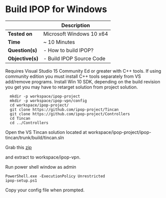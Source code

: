 # Build IPOP for Windows

| | Description |
|---|---|
| **Tested on** | Microsoft Windows 10 x64 |
| **Time** | ~ 10 Minutes |
| **Question(s)** | - How to build IPOP? |
| **Objective(s)**| - Build IPOP Source Code |

Requires Visual Studio 15 Community Ed or greater with C++ tools.
If using community edition you must install C++ tools separately from VS add/remove programs.
Install Win 10 SDK, depending on the build revision you get you may have to retarget solution from project solution.

```
  mkdir -p workspace/ipop-project
  mkdir -p workspace/ipop-vpn/config
  cd workspace/ipop-project/
  git clone https://github.com/ipop-project/Tincan
  git clone https://github.com/ipop-project/Controllers
  cd Tincan
  cd ../Controllers
```

Open the VS Tincan solution located at workspace/ipop-project/ipop-tincan/trunk/build/tincan.sln

Grab this [zip](https://www.dropbox.com/s/1tonispv0autc91/ipop-vpn_windlls.zip?dl=0)

and extract to workspace/ipop-vpn.

Run power shell window as admin
```
PowerShell.exe -ExecutionPolicy Unrestricted
ipop-setup.ps1
```
Copy your config file when prompted.